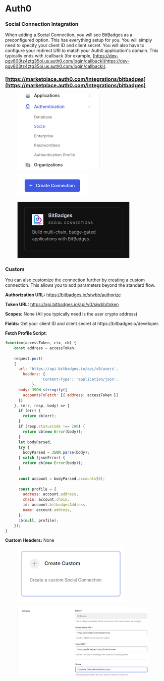 # Auth0

### **Social Connection Integration**

When adding a Social Connection, you will see BitBadges as a preconfigured option. This has everything setup for you. You will simply need to specify your client ID and client secret. You will also have to configure your redirect URI to match your Auth0 application's domain. This typically ends with /callback (for example, [https://dev-pgv803tz4ztg35oi.us.auth0.com/login/callback](https://dev-pgv803tz4ztg35oi.us.auth0.com/login/callback)).

### [https://marketplace.auth0.com/integrations/bitbadges](https://marketplace.auth0.com/integrations/bitbadges)

<figure><img src="../../../.gitbook/assets/image (1) (1) (1) (1) (1) (1) (1) (1) (1) (1) (1) (1) (1) (1) (1) (1) (1) (1) (1) (1) (1) (1) (1) (1) (1) (1) (1) (1) (1) (1) (1) (1) (1) (1) (1).png" alt=""><figcaption></figcaption></figure>

<figure><img src="../../../.gitbook/assets/image (126).png" alt=""><figcaption></figcaption></figure>

<figure><img src="../../../.gitbook/assets/image (1) (1) (1) (1) (1) (1) (1) (1) (1) (1) (1) (1) (1) (1) (1) (1) (1) (1) (1) (1) (1) (1) (1) (1) (1) (1) (1) (1) (1) (1) (1) (1) (1) (1).png" alt=""><figcaption></figcaption></figure>

### Custom

You can also customize the connection further by creating a custom connection. This allows you to add parameters beyond the standard flow.

**Authorization URL:** https://bitbadges.io/siwbb/authorize

**Token URL:** https://api.bitbadges.io/api/v0/siwbb/token

**Scopes:** None (All you typically need is the user crypto address)

**Fields:** Get your client ID and client secret at https://bitbadgesio/developer.

**Fetch Profile Script**:

```javascript
function(accessToken, ctx, cb) {
    const address = accessToken;
  	
   	request.post(
    {
      url: 'https://api.bitbadges.io/api/v0/users',
     	headers: {
				'Content-Type': 'application/json',
			},
      body: JSON.stringify({
       	accountsToFetch: [{ address: accessToken }] 
      })
    }, (err, resp, body) => {
      if (err) {
        return cb(err);
      }
      if (resp.statusCode !== 200) {
        return cb(new Error(body));
      }
      let bodyParsed;
      try {
        bodyParsed = JSON.parse(body);
      } catch (jsonError) {
        return cb(new Error(body));
      }
      
      const account = bodyParsed.accounts[0];

      const profile = {
        address: account.address,
        chain: account.chain,
        id: account.bitbadgesAddress,
        name: account.address,
      };
      cb(null, profile);
    });
}
```

**Custom Headers:** None

<figure><img src="../../../.gitbook/assets/image (3) (1) (1) (1) (1) (1) (1) (1) (1) (1) (1) (1) (1).png" alt=""><figcaption></figcaption></figure>

<figure><img src="../../../.gitbook/assets/image (118).png" alt=""><figcaption></figcaption></figure>
